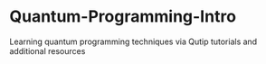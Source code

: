 # Quantum-Programming-Intro
Learning quantum programming techniques via Qutip tutorials and additional resources
